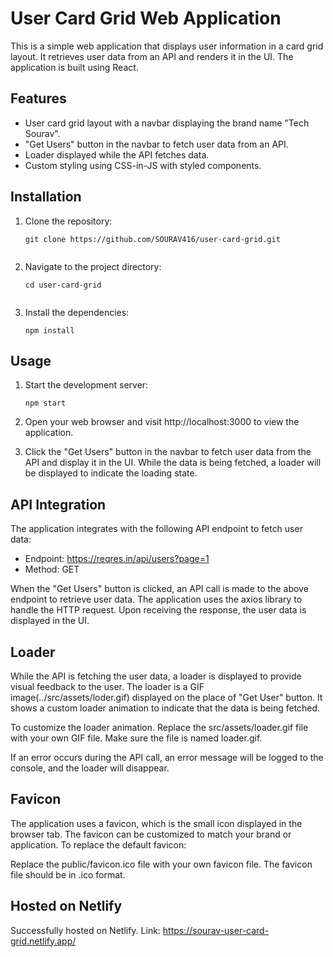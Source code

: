 # User Card Grid Web Application

This is a simple web application that displays user information in a card grid layout. It retrieves user data from an API and renders it in the UI. The application is built using React.
## Features

- User card grid layout with a navbar displaying the brand name "Tech Sourav".
- "Get Users" button in the navbar to fetch user data from an API.
- Loader displayed while the API fetches data.
- Custom styling using CSS-in-JS with styled components.

## Installation

1. Clone the repository:

   ```shell
   git clone https://github.com/SOURAV416/user-card-grid.git


2. Navigate to the project directory:
   
   ```shell
   cd user-card-grid
   
   
3. Install the dependencies:
   
   ```shell
   npm install

## Usage

1. Start the development server:
   
   ```shell
   npm start

2. Open your web browser and visit http://localhost:3000 to view the application.

3. Click the "Get Users" button in the navbar to fetch user data from the API and display it in the UI. While the data is being fetched, a loader will be displayed to indicate the loading state.


## API Integration

The application integrates with the following API endpoint to fetch user data:

- Endpoint: https://reqres.in/api/users?page=1
- Method: GET

When the "Get Users" button is clicked, an API call is made to the above endpoint to retrieve user data. The application uses the axios library to handle the HTTP request. Upon receiving the response, the user data is displayed in the UI.


## Loader

While the API is fetching the user data, a loader is displayed to provide visual feedback to the user. The loader is a GIF image(../src/assets/loder.gif) displayed on the place of "Get User" button. It shows a custom loader animation to indicate that the data is being fetched.

To customize the loader animation. Replace the src/assets/loader.gif file with your own GIF file. Make sure the file is named loader.gif.

If an error occurs during the API call, an error message will be logged to the console, and the loader will disappear.


## Favicon
The application uses a favicon, which is the small icon displayed in the browser tab. The favicon can be customized to match your brand or application. To replace the default favicon:

Replace the public/favicon.ico file with your own favicon file. The favicon file should be in .ico format.


## Hosted on Netlify
Successfully hosted on Netlify. 
Link: https://sourav-user-card-grid.netlify.app/


























